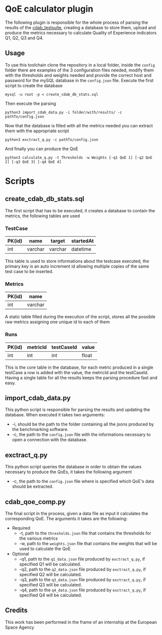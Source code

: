 # QoE calculator plugin
The following plugin is responsible for the whole process of parsing the results of the [cdab_testsuite](https://github.com/esa-cdab/cdab-testsuite), creating a database to store them, upload and produce the metrics necessary to calculate Quality of Experience indicators Q1, Q2, Q3 and Q4. 


## Usage
To use this toolchain clone the repository in a local folder, inside the `config` folder there are examples of the 3 configuration files needed, modify them with the thresholds and weights needed and provide the correct host and password for the mySQL database in the `config.json` file.
Execute the first script to create the database 
```
mysql -u root -p < create_cdab_db_stats.sql
```

Then execute the parsing 

```
python3 import_cdab_data.py -i folder/with/results/ -c pathTo/config.json

```

Now that the database is filled with all the metrics needed you can extract them with the appropriate script

```
python3 exctract_q.py -c pathTo/config.json
```

And finally you can produce the QoE 

```
python3 calculate_q.py -t Thresholds -w Weights [-q1 QoE 1] [-q2 QoE 2] [-q3 QoE 3] [-q4 QoE 4]
``` 

# Scripts
## create_cdab_db_stats.sql
The first script that has to be executed, it creates a database to contain the metrics, the following tables are used

### TestCase
| PK(id)  | name    | target  | startedAt |
|-----|---------|---------|-----------|
| int | varchar | varchar | datetime  |

This table is used to store informations about the testcase executed, the primary key is an auto increment id allowing multiple copies of the same test case to be inserted.

### Metrics

| PK(id)  | name    |
|-----|---------|
| int | varchar |

A static table filled during the execution of the script, stores all the possible raw metrics assigning one unique id to each of them

### Runs

| PK(id)  | metricId | testCaseId | value |
|-----|----------|------------|-------|
| int | int      | int        | float |

This is the core table in the database, for each metric produced in a single testCase a row is added with the value, the metricId and the testCaseId. Having a single table for all the results keeps the parsing procedure fast and easy.

## import_cdab_data.py
This python script is responsible for parsing the results and updating the database. When executed it takes two arguments:
* -i, should be the path to the folder containing all the jsons produced by the benchmarking software.
* -c, the path to the `config.json` file with the informations necessary to open a connection with the database.


## exctract_q.py
This python script queries the database in order to obtain the values necessary to produce the QoEs, it takes the following argument
* -c, the path to the `config.json` file where is specified which QoE's data should be extracted.

## cdab_qoe_comp.py
The final script in the process, given a data file as input it calculates the corresponding QoE. The arguments it takes are the following:
* Required
    * -t, path to the `thresholds.json` file that contains the thresholds for the various metrics
    * -w, path to the `weights.json` file that contains the weights that will be used to calculate the QoE
* Optional
    * -q1, path to the `q1_data.json` file produced by `exctract_q.py`, if specified Q1 will be calculated.
    * -q2, path to the `q2_data.json` file produced by `exctract_q.py`, if specified Q2 will be calculated.
    * -q3, path to the `q3_data.json` file produced by `exctract_q.py`, if specified Q3 will be calculated.
    * -q4, path to the `q4_data.json` file produced by `exctract_q.py`, if specified Q4 will be calculated.

## Credits
This work has been performed in the frame of an internship at the European Space Agency